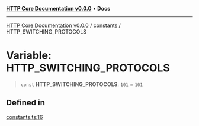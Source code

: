 [**HTTP Core Documentation v0.0.0**](../../README.md) • **Docs**

***

[HTTP Core Documentation v0.0.0](../../modules.md) / [constants](../README.md) / HTTP\_SWITCHING\_PROTOCOLS

# Variable: HTTP\_SWITCHING\_PROTOCOLS

> `const` **HTTP\_SWITCHING\_PROTOCOLS**: `101` = `101`

## Defined in

[constants.ts:16](https://github.com/stonemjs/http-core/blob/6c1adf9f449733e34ff7f08818342bd019b968a7/src/constants.ts#L16)
